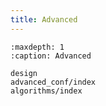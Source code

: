 ```yaml
---
title: Advanced
---
```



<!-- # Advanced Topics -->

```{toctree}
:maxdepth: 1
:caption: Advanced

design
advanced_conf/index
algorithms/index
```
